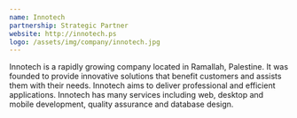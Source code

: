 ```yaml
---
name: Innotech
partnership: Strategic Partner
website: http://innotech.ps
logo: /assets/img/company/innotech.jpg
---
```

Innotech is a rapidly growing company located in Ramallah, Palestine. It was founded to provide innovative solutions that benefit customers and assists them with their needs. Innotech aims to deliver professional and efficient applications. Innotech has many services including web, desktop and mobile development, quality assurance and database design.